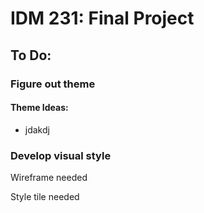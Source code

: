 # IDM 231: Final Project

## To Do:

### Figure out theme

#### Theme Ideas:
- jdakdj


### Develop visual style

Wireframe needed

Style tile needed

